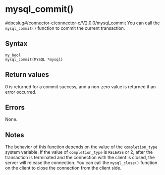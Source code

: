 mysql_commit()
===================================
#docslug#/connector-c/connector-c/V2.0.0/mysql_commit
You can call the `mysql_commit()` function to commit the current transaction.

Syntax
---------------------------

```unknow
my_bool
mysql_commit(MYSQL *mysql)
```



Return values
----------------------------------

0 is returned for a commit success, and a non-zero value is returned if an error occurred.

Errors
---------------------------

None.

Notes
--------------------------

The behavior of this function depends on the value of the `completion_type` system variable. If the value of `completion_type` is `RELEASE` or 2, after the transaction is terminated and the connection with the client is closed, the server will release the connection. You can call the `mysql_close()` function on the client to close the connection from the client side.
